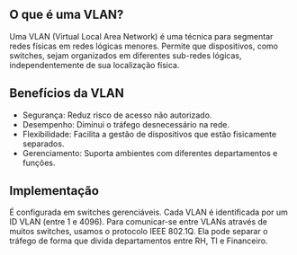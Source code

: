 ## O que é uma VLAN?

Uma VLAN (Virtual Local Area Network) é uma técnica para segmentar redes físicas em redes lógicas menores. Permite que dispositivos, como switches, sejam organizados em diferentes sub-redes lógicas, independentemente de sua localização física.

## Benefícios da VLAN

- Segurança: Reduz risco de acesso não autorizado.
- Desempenho:  Diminui o tráfego desnecessário na rede.
- Flexibilidade: Facilita a gestão de dispositivos que estão fisicamente separados.
- Gerenciamento: Suporta ambientes com diferentes departamentos e funções.

## Implementação

É configurada em switches gerenciáveis. Cada VLAN é identificada por um ID VLAN (entre 1 e 4096). Para comunicar-se entre VLANs através de muitos switches, usamos o protocolo IEEE 802.1Q. Ela pode separar o tráfego de forma que divida departamentos entre RH, TI e Financeiro.